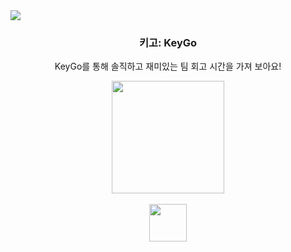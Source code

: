 <img src="https://user-images.githubusercontent.com/81340603/204945336-287ce115-ac38-409f-8136-039ae4d5e140.png" />
<h3 align="center">키고: KeyGo</h3>
<p align="center">KeyGo를 통해 솔직하고 재미있는 팀 회고 시간을 가져 보아요!</p>

<div style="display: flex; flex-direction: column;" align="center" >
  <a href="https://apps.apple.com/kr/app/%ED%82%A4%EA%B3%A0-keygo/id6444039454?l=en">
    <img src="https://user-images.githubusercontent.com/81340603/204947353-18c33fe9-c49b-443a-b1e2-7cf9a85bb91b.png" width=180px />
  </a>
  <p3>&nbsp;&nbsp;&nbsp;</p3>
  <a href="https://github.com/hwiwonK/MacC-Team-Maddori.Apple-Server">
    <img src="https://user-images.githubusercontent.com/81340603/204950025-e1fb934e-8d48-4fb3-a7f3-55dd465ed2f7.png" width=60px/>
  </a>
</div>
